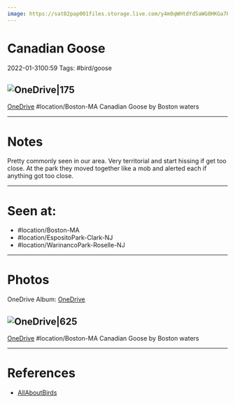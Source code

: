 ```yaml
---
image: https://sat02pap001files.storage.live.com/y4m0qWHtdYd5aWG0HKGa7PPLZXGPQJELNg4ThiWPRSiI7TqQ2aT8CbgJMKi15WNGdw00FrsFsWb5Q_OtMLvp-upLJcjvE5gglobEHrRtrD2c-qDfWasv4xQoqa85jOFyGgaaoaAxMQiVtjHuH17yn_axVE95-ZRcQVYz5pw93keKdInp-ZVA3L8k7N2F4FdU8E8k7fYTSRlLmuMxDcla1UWAT_ZBgTyIxTjWG1q2EtRxvw?encodeFailures=1&width=763&height=763
---
```


# **Canadian Goose**
2022-01-3100:59
Tags: #bird/goose

## ![OneDrive|175](https://sat02pap001files.storage.live.com/y4ml1plpkrjGGrpYLl5F2q3nmqhnp0DVnic2IQps7GMpQjEYhumaMhdAhEXGDacsSCu-q0S63TuAIVK0XXGB_2FW6MBWg5Etz-VXRIMg4yw52f8KthbdsZ3fb15C4nk8k4l32Dg-vWyWYA3wKSa-Ry1KCbPIxT8D-5C6rSwu77DjDnOJoo8hvdOBYvNlnv3R8uWLZLDQxEUn2AlTTQfb3o-mxIVI6ATkf8wQkSxIFrpCKk?encodeFailures=1&width=1339&height=893)
[OneDrive](https://1drv.ms/u/s!AvaIuMdCo_w-xluDZssdDW422RZm)
#location/Boston-MA
Canadian Goose by Boston waters



---------------------------------------------------------------
# **Notes**
Pretty commonly seen in our area. Very territorial and start hissing if get too close. At the park they moved together like a mob and alerted each if anything got too close.

---------------------------------------------------------------
# Seen at:
-   #location/Boston-MA
-   #location/EspositoPark-Clark-NJ
-   #location/WarinancoPark-Roselle-NJ

---------------------------------------------------------------
# **Photos**
OneDrive Album: [OneDrive](https://1drv.ms/u/s!AvaIuMdCo_w-xjvQ7hkXlNcqlpd1?e=osPKCB)

## ![OneDrive|625](https://sat02pap001files.storage.live.com/y4ma1wsMNlJJPhB7twwIcB6RjoqcYSTCdI3JcUi8kaGt7ZRefzLLLbzRNxPDGMyZAzi_upCYnZgYjuTZdv7siLWqq06kkh7ccabRHOfk55c_5gFSBX3ZdFexrL-OWaKlyVRHiXJ1qL44gUU0FLlTRe_434EOCNZevf19X2Kjg9p_abcqJSEzc9z9mVzRAvnvczd2rKolV5HJU8ZT669FQ3Slj_oXPu849T_z5qZYRGZTaM?encodeFailures=1&width=1339&height=893)
[OneDrive](https://1drv.ms/u/s!AvaIuMdCo_w-xlMBytR0BY9XallZ)
#location/Boston-MA
Canadian Goose by Boston waters

---------------------------------------------------------------
# References
- [AllAboutBirds](https://www.allaboutbirds.org/guide/Canada_Goose/id)